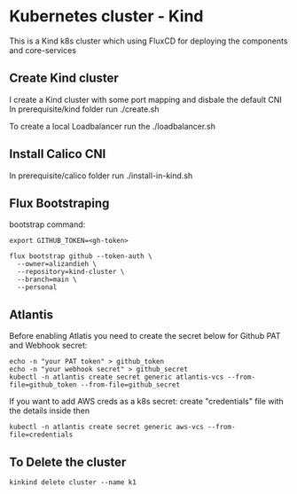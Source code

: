 # Kubernetes cluster - Kind

This is a Kind k8s cluster which using FluxCD for deploying the components and core-services

## Create Kind cluster 
I create a Kind cluster with some port mapping and disbale the default CNI
In prerequisite/kind folder run ./create.sh

To create a local Loadbalancer run the ./loadbalancer.sh

## Install Calico CNI
In prerequisite/calico folder run ./install-in-kind.sh

## Flux Bootstraping
bootstrap command:

```
export GITHUB_TOKEN=<gh-token>

flux bootstrap github --token-auth \
  --owner=alizandieh \
  --repository=kind-cluster \
  --branch=main \
  --personal

```

## Atlantis 

Before enabling Atlatis you need to create the secret below for Github PAT and Webhook secret:
```
echo -n "your PAT token" > github_token
echo -n "your webhook secret" > github_secret
kubectl -n atlantis create secret generic atlantis-vcs --from-file=github_token --from-file=github_secret
```

If you want to add AWS creds as a k8s secret:
create "credentials" file with the details inside then 
```
kubectl -n atlantis create secret generic aws-vcs --from-file=credentials
```

## To Delete the cluster 

```
kinkind delete cluster --name k1
```